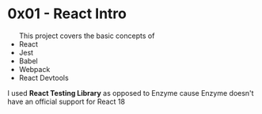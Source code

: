 <h1>0x01 - React Intro</h1>

<ul>This project covers the basic concepts of
    <li>React</li>
    <li>Jest</li>
    <li>Babel</li>
    <li>Webpack</li>
    <li>React Devtools</li>

    
</ul>
<p>I used <strong>React Testing Library</strong> as opposed to Enzyme cause Enzyme doesn't have an official support for React 18</p>
